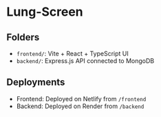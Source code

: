 # Lung-Screen

## Folders

- `frontend/`: Vite + React + TypeScript UI
- `backend/`: Express.js API connected to MongoDB

## Deployments

- Frontend: Deployed on Netlify from `/frontend`
- Backend: Deployed on Render from `/backend`
